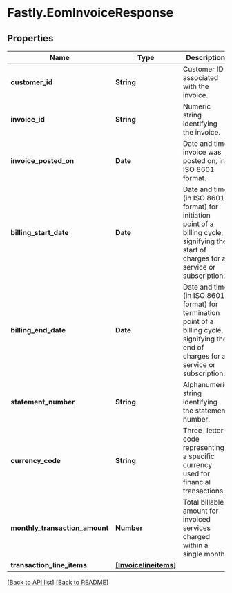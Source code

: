 # Fastly.EomInvoiceResponse

## Properties

Name | Type | Description | Notes
------------ | ------------- | ------------- | -------------
**customer_id** | **String** | Customer ID associated with the invoice. | [optional] 
**invoice_id** | **String** | Numeric string identifying the invoice. | [optional] 
**invoice_posted_on** | **Date** | Date and time invoice was posted on, in ISO 8601 format. | [optional] 
**billing_start_date** | **Date** | Date and time (in ISO 8601 format) for initiation point of a billing cycle, signifying the start of charges for a service or subscription. | [optional] 
**billing_end_date** | **Date** | Date and time (in ISO 8601 format) for termination point of a billing cycle, signifying the end of charges for a service or subscription. | [optional] 
**statement_number** | **String** | Alphanumeric string identifying the statement number. | [optional] 
**currency_code** | **String** | Three-letter code representing a specific currency used for financial transactions. | [optional] 
**monthly_transaction_amount** | **Number** | Total billable amount for invoiced services charged within a single month. | [optional] 
**transaction_line_items** | [**[Invoicelineitems]**](Invoicelineitems.md) |  | [optional] 


[[Back to API list]](../../README.md#endpoints) [[Back to README]](../../README.md)
